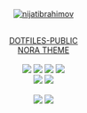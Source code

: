 <div align="center">
  <a href="https://github.com/nijatibrahimov">
    <img src="https://user-images.githubusercontent.com/51142227/192073451-0161c6aa-fe2a-45de-a5fe-e47e8072967d.jpg" alt="nijatibrahimov" align="center"/>
  </a>
  <br />
  <br />
  
  [DOTFILES-PUBLIC](https://github.com/nijatibrahimov/nora-theme)
  <br />
  [NORA THEME](https://github.com/nijatibrahimov/nora-theme)
  <br />
  <br />
	<a href="https://www.gnu.org/gnu/linux-and-gnu.en.html"><img src="https://img.shields.io/badge/OS-GNU/Linux-cdd6f4?style=flat-square&logo=gnu" /></a>
	<a href="https://getfedora.org/"><img src="https://img.shields.io/badge/DISTRO-Fedora-52a2da?style=flat-square&logo=fedora" /></a>
	<a href="https://neovim.io"><img src="https://img.shields.io/badge/EDITOR-Neovim-a6e3a1?style=flat-square&logo=neovim" /></a>
	<a href="https://www.rust-lang.org"><img src="https://img.shields.io/badge/LANG-JavaScript-fedc58?style=flat-square&logo=javascript" /></a>
	<br />
	<a href="https://github.com/nijatibrahimov"><img src="https://img.shields.io/github/followers/nijatibrahimov?color=cdd6f4&label=GITHUB&style=flat-square&logo=github" /></a>
	<a href="mailto:ibrahimovoffial@gmail.com"><img src="https://img.shields.io/badge/EMAIL-ibrahimovofficial@gmail.com-b4befe?style=flat-square&logo=gmail" /></a>
	<br />
	<br />
	<img src="https://github-readme-stats.vercel.app/api?username=nijatibrahimov&theme=radical&hide_title=true&hide_rank=true&show_icons=true&include_all_commits=true&line_height=24&hide_border=true" />
	<img src="https://github-readme-stats.vercel.app/api/top-langs/?username=nijatibrahimov&theme=radical&hide_title=true&langs_count=8&layout=compact&hide_border=true" />
</div>
